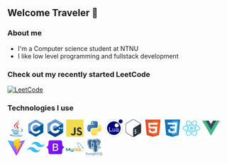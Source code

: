 ## Welcome Traveler 👋

### About me

- I'm a Computer science student at NTNU
- I like low level programming and fullstack development

### Check out my recently started LeetCode

<a href="https://leetcode.com/u/segward/" target="_blank">
    <img src="https://icon-icons.com/icons2/2530/PNG/512/leetcode_button_icon_151892.png" alt="LeetCode" width="auto" height="40" />
</a>

### Technologies I use

<p>
    <img src="https://github.com/devicons/devicon/blob/master/icons/java/java-original.svg" width="40" height="40" />
    <img src="https://github.com/devicons/devicon/blob/master/icons/c/c-original.svg" width="40" height="40" />
    <img src="https://github.com/devicons/devicon/blob/master/icons/cplusplus/cplusplus-original.svg" width="40" height="40" />
    <img src="https://github.com/devicons/devicon/blob/master/icons/javascript/javascript-original.svg" width="40" height="40" />
    <img src="https://github.com/devicons/devicon/blob/master/icons/python/python-original.svg" width="40" height="40" />
    <img src="https://github.com/devicons/devicon/blob/master/icons/lua/lua-original.svg" width="40" height="40" />
    <img src="https://github.com/devicons/devicon/blob/master/icons/bash/bash-original.svg" width="40" height="40" />
    <img src="https://github.com/devicons/devicon/blob/master/icons/html5/html5-original.svg" width="40" height="40" />
    <img src="https://github.com/devicons/devicon/blob/master/icons/css3/css3-original.svg" width="40" height="40" />
    <img src="https://github.com/devicons/devicon/blob/master/icons/react/react-original.svg" width="40" height="40" />
    <img src="https://github.com/devicons/devicon/blob/master/icons/vuejs/vuejs-original.svg" width="40" height="40" />
    <img src="https://github.com/devicons/devicon/blob/master/icons/vitejs/vitejs-original.svg" width="40" height="40" />
    <img src="https://github.com/devicons/devicon/blob/master/icons/tailwindcss/tailwindcss-original.svg" width="40" height="40" />
    <img src="https://github.com/devicons/devicon/blob/master/icons/bootstrap/bootstrap-original.svg" width="40" height="40" />
    <img src="https://github.com/devicons/devicon/blob/master/icons/mysql/mysql-original-wordmark.svg" width="40" height="40" />
    <img src="https://github.com/devicons/devicon/blob/master/icons/postgresql/postgresql-plain-wordmark.svg" width="40" height="40" />
</p>

